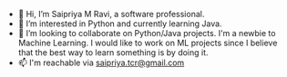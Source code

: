 - 👋 Hi, I’m Saipriya M Ravi, a software professional.
- 👀 I’m interested in Python and currently learning Java.
- 💞️ I’m looking to collaborate on Python/Java projects. I'm a newbie to Machine Learning. I would like to work on ML projects since I believe that the best way to learn something is by doing it. 
- 📫 I'm reachable via saipriya.tcr@gmail.com

<!---
saipriya-m-ravi/saipriya-m-ravi is a ✨ special ✨ repository because its `README.md` (this file) appears on your GitHub profile.
You can click the Preview link to take a look at your changes.
--->
